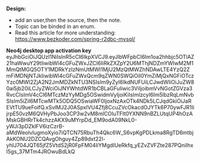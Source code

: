 **Design:**

* add an user,then the source, then the note.
* Topic can be binded in an enum.
* Read this article for more understanding: https://www.bezkoder.com/spring-r2dbc-mysql/


**Neo4j desktop app activation key**
eyJhbGciOiJQUzI1NiIsInR5cCI6IkpXVCJ9.eyJlbWFpbCI6Im1oa2hhbjc5OTlAZ21haWwuY29tIiwibWl4cGFuZWxJZCI6IiRkZXZpY2U6MThjNDZmYWIwM2M1MmQtMGQ5OTY1MDRkYzIzNmUtMWI1MjU2MzQtMWZhNDAwLTE4YzQ2ZmFiMDNjNTJkIiwibWl4cGFuZWxQcm9qZWN0SWQiOiI0YmZiMjQxNGFiOTczYzc0MWI2ZjA2N2JmMDZkNTU3NSIsIm9yZyI6IkdNUFUiLCJwdWIiOiJuZW80ai5jb20iLCJyZWciOiJNYWhtdWR1bCBLaGFuIiwic3ViIjoibmVvNGotZGVza3RvcCIsImV4cCI6MTczMzYyMDg5OSwidmVyIjoiKiIsImlzcyI6Im5lbzRqLmNvbSIsIm5iZiI6MTcwMTk5ODQ5OSwiaWF0IjoxNzAxOTk4NDk5LCJqdGkiOiJaREVtTU9ueFoifQ.xSvlMJ2J0ASpxIVU4Zfj8CcuZVcOkacdOJYTk6P70ywFJR1IijrpE50vzM6QVHyPbJoo3CP3w2vM8mlCOIuTFIt0YXNN9nBZLUtqUP4hOzAMskGBHRrTk4chzzAKX9uMYrpDd_EM9odA09NkL0-yWJi3pDZklFV6izCzrB-aMdWeolvlugmoXyio7iQTCN75RbuTh4Qkc6W_S6vpKgPDLkma8RgTD6mtbjAkKONU2DZCQAvgOhguy4Zp89dxt22l-yhIJ704JQT65jfZ5VtdS2jR0FpFM04IiYMgdIUeRkfq_yEZvZVFZte287PQniIhxI5gs_37MTm4JROwuBdLkQ